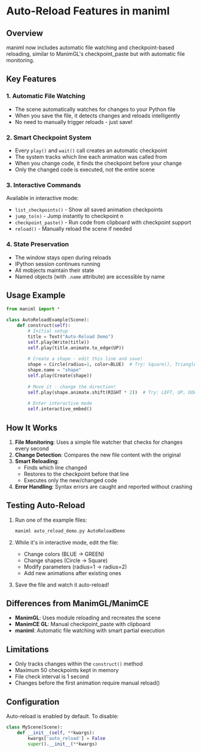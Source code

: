 # Auto-Reload Features in maniml

## Overview
maniml now includes automatic file watching and checkpoint-based reloading, similar to ManimGL's checkpoint_paste but with automatic file monitoring.

## Key Features

### 1. Automatic File Watching
- The scene automatically watches for changes to your Python file
- When you save the file, it detects changes and reloads intelligently
- No need to manually trigger reloads - just save!

### 2. Smart Checkpoint System
- Every `play()` and `wait()` call creates an automatic checkpoint
- The system tracks which line each animation was called from
- When you change code, it finds the checkpoint before your change
- Only the changed code is executed, not the entire scene

### 3. Interactive Commands
Available in interactive mode:
- `list_checkpoints()` - Show all saved animation checkpoints
- `jump_to(n)` - Jump instantly to checkpoint n
- `checkpoint_paste()` - Run code from clipboard with checkpoint support
- `reload()` - Manually reload the scene if needed

### 4. State Preservation
- The window stays open during reloads
- IPython session continues running
- All mobjects maintain their state
- Named objects (with `.name` attribute) are accessible by name

## Usage Example

```python
from maniml import *

class AutoReloadExample(Scene):
    def construct(self):
        # Initial setup
        title = Text("Auto-Reload Demo")
        self.play(Write(title))
        self.play(title.animate.to_edge(UP))
        
        # Create a shape - edit this line and save!
        shape = Circle(radius=1, color=BLUE)  # Try: Square(), Triangle()
        shape.name = "shape"
        self.play(Create(shape))
        
        # Move it - change the direction!
        self.play(shape.animate.shift(RIGHT * 2))  # Try: LEFT, UP, DOWN
        
        # Enter interactive mode
        self.interactive_embed()
```

## How It Works

1. **File Monitoring**: Uses a simple file watcher that checks for changes every second
2. **Change Detection**: Compares the new file content with the original
3. **Smart Reloading**: 
   - Finds which line changed
   - Restores to the checkpoint before that line
   - Executes only the new/changed code
4. **Error Handling**: Syntax errors are caught and reported without crashing

## Testing Auto-Reload

1. Run one of the example files:
   ```bash
   maniml auto_reload_demo.py AutoReloadDemo
   ```

2. While it's in interactive mode, edit the file:
   - Change colors (BLUE → GREEN)
   - Change shapes (Circle → Square)
   - Modify parameters (radius=1 → radius=2)
   - Add new animations after existing ones

3. Save the file and watch it auto-reload!

## Differences from ManimGL/ManimCE

- **ManimGL**: Uses module reloading and recreates the scene
- **ManimCE GL**: Manual checkpoint_paste with clipboard
- **maniml**: Automatic file watching with smart partial execution

## Limitations

- Only tracks changes within the `construct()` method
- Maximum 50 checkpoints kept in memory
- File check interval is 1 second
- Changes before the first animation require manual reload()

## Configuration

Auto-reload is enabled by default. To disable:
```python
class MyScene(Scene):
    def __init__(self, **kwargs):
        kwargs['auto_reload'] = False
        super().__init__(**kwargs)
```